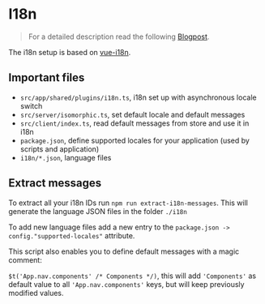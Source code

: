 # I18n
> For a detailed description read the following [Blogpost](http://blog.devcross.net/2018/02/25/effectively-work-with-i18n-in-vue-js/).

The i18n setup is based on [vue-i18n](https://kazupon.github.io/vue-i18n/en/).

## Important files

- `src/app/shared/plugins/i18n.ts`, i18n set up with asynchronous locale switch
- `src/server/isomorphic.ts`, set default locale and default messages
- `src/client/index.ts`, read default messages from store and use it in i18n
- `package.json`, define supported locales for your application (used by scripts and application)
- `i18n/*.json`, language files

## Extract messages

To extract all your i18n IDs run `npm run extract-i18n-messages`.
This will generate the language JSON files in the folder `./i18n`

To add new language files add a new entry to the `package.json -> config."supported-locales"` attribute.

This script also enables you to define default messages with a magic comment:

`$t('App.nav.components' /* Components */)`,
this will add `'Components'` as default value to all `'App.nav.components'` keys,
but will keep previously modified values.
